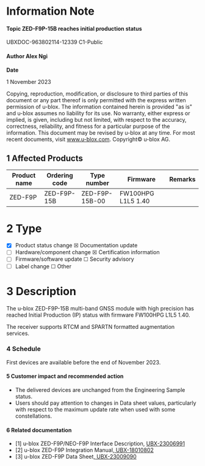 

# **Information Note**

#### **Topic ZED-F9P-15B reaches initial production status**

UBXDOC-963802114-12339 C1-Public

#### **Author** Alex Ngi

**Date**

1 November 2023

Copying, reproduction, modification, or disclosure to third parties of this document or any part thereof is only permitted with the express written permission of u-blox. The information contained herein is provided "as is" and u-blox assumes no liability for its use. No warranty, either express or implied, is given, including but not limited, with respect to the accuracy, correctness, reliability, and fitness for a particular purpose of the information. This document may be revised by u-blox at any time. For most recent documents, visit www.u-blox.com. Copyright© u-blox AG.

## **1 Affected Products**

| Product name | Ordering code | Type number    | Firmware           | Remarks |
|--------------|---------------|----------------|--------------------|---------|
| ZED-F9P      | ZED-F9P-15B   | ZED-F9P-15B-00 | FW100HPG L1L5 1.40 |         |

# **2 Type**

- ☒ Product status change ☒ Documentation update
- ☐ Hardware/component change ☒ Certification information
- ☐ Firmware/software update ☐ Security advisory
- ☐ Label change ☐ Other

# **3 Description**

The u-blox ZED-F9P-15B multi-band GNSS module with high precision has reached Initial Production (IP) status with firmware FW100HPG L1L5 1.40.

The receiver supports RTCM and SPARTN formatted augmentation services.

### **4 Schedule**

First devices are available before the end of November 2023.

#### **5 Customer impact and recommended action**

- The delivered devices are unchanged from the Engineering Sample status.
- Users should pay attention to changes in Data sheet values, particularly with respect to the maximum update rate when used with some constellations.

#### **6 Related documentation**

- [1] u-blox ZED-F9P/NEO-F9P Interface Description, [UBX-23006991](http://www.u-blox.com/docs/UBX-23006991)
- [2] u-blox ZED-F9P Integration Manual[, UBX-18010802](http://www.u-blox.com/docs/UBX-18010802)
- [3] u-blox ZED-F9P Data Sheet[, UBX-23009090](http://www.u-blox.com/docs/UBX-23009090)